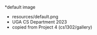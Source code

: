 *default image
- resources/default.png
- UGA CS Department 2023
- copied from Project 4 (cs1302/gallery)